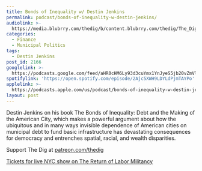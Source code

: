 ```yaml
---
title: Bonds of Inequality w/ Destin Jenkins
permalink: podcast/bonds-of-inequality-w-destin-jenkins/
audiolink: >-
  https://media.blubrry.com/thedig/b/content.blubrry.com/thedig/The_Dig-EP_353-Jenkins.mp3
categories:
  - Finance
  - Municipal Politics
tags:
  - Destin Jenkins
post_id: 2166
googlelink: >-
  https://podcasts.google.com/feed/aHR0cHM6Ly93d3cuYmx1YnJyeS5jb20vZmVlZHMvdGhlZGlnLnhtbA/episode/aHR0cHM6Ly93d3cudGhlZGlncmFkaW8uY29tLz9wPTIxODY?sa=X&ved=0CAUQkfYCahcKEwi44f7r1b-AAxUAAAAAHQAAAAAQNg
spotifylink: 'https://open.spotify.com/episode/2Ajc5XWH9LDYLdPjmTAYPo'
applelink: >-
  https://podcasts.apple.com/us/podcast/bonds-of-inequality-w-destin-jenkins/id1043245989?i=1000558316985
layout: post
---
```


Destin Jenkins on his book The Bonds of Inequality: Debt and the Making of the American City, which makes a powerful argument about how the ubiquitous and in many ways invisible dependence of American cities on municipal debt to fund basic infrastructure has devastating consequences for democracy and entrenches spatial, racial, and wealth disparities.

Support The Dig at [patreon.com/thedig](http://www.patreon.com/TheDig)

[Tickets for live NYC show on The Return of Labor Militancy](http://www.eventbrite.com/e/the-return-of-labor-militancy-with-the-dig-and-jacobin-tickets-320732338057)
